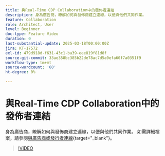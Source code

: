 ```yaml
---
title: 與Real-Time CDP Collaboration中的發佈者連結
description: 身為廣告商，瞭解如何與發佈商建立連線，以便與他們共同作業。
feature: Collaboration
role: Architect, User
level: Beginner
doc-type: Feature Video
duration: 0
last-substantial-update: 2025-03-18T00:00:00Z
jira: KT-17572
exl-id: 479d918d-f631-43c1-ba39-eee819f81d8f
source-git-commit: 33ae358bc385b22de78ac7d5a0efa60f7a0351f9
workflow-type: tm+mt
source-wordcount: '60'
ht-degree: 0%

---
```


# 與Real-Time CDP Collaboration中的發佈者連結

身為廣告商，瞭解如何與發佈商建立連線，以便與他們共同作業。 如需詳細檔案，請參閱[與廣告商或發行者連線](https://experienceleague.adobe.com/zh-hant/docs/real-time-cdp-collaboration/using/connect/establishing-connections){target="_blank"}。

>[!VIDEO](https://video.tv.adobe.com/v/3452218/?learn=on&enablevpops)
